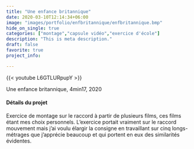 ```yaml
---
title: "Une enfance britannique"
date: 2020-03-10T12:14:34+06:00
image: "images/portfolio/enfbritannique/enfbritannique.bmp"
hide_on_single: true
categories: ["montage","capsule vidéo","exercice d'école"]
description: "This is meta description."
draft: false
favorite: true
project_info:

---
```


{{< youtube L6GTLURpupY >}}

Une enfance britannique, 4min17, 2020


#### Détails du projet

Exercice de montage sur le raccord à partir de plusieurs films, ces films étant mes choix personnels. L’exercice portait vraiment sur le raccord mouvement mais j’ai voulu élargir la consigne en travaillant sur cinq longs-métrages que j’apprécie beaucoup et qui portent en eux des similarités évidentes.